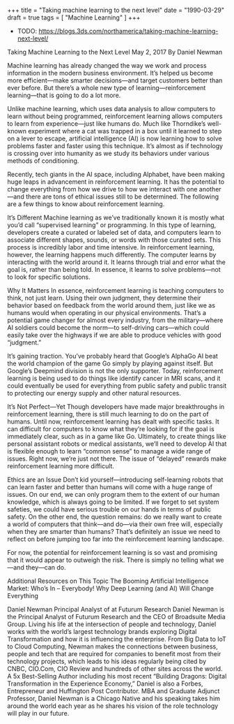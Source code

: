 +++
title = "Taking machine learning to the next level"
date = "1990-03-29"
draft = true
tags = [
    "Machine Learning"
]
+++

- TODO: https://blogs.3ds.com/northamerica/taking-machine-learning-next-level/


Taking Machine Learning to the Next Level May 2, 2017 By Daniel Newman

Machine learning has already changed the way we work and process information in
the modern business environment. It’s helped us become more efficient—make
smarter decisions—and target customers better than ever before. But there’s a
whole new type of learning—reinforcement learning—that is going to do a lot
more.

Unlike machine learning, which uses data analysis to allow computers to learn
without being programmed, reinforcement learning allows computers to learn from
experience—just like humans do. Much like Thorndike’s well-known experiment
where a cat was trapped in a box until it learned to step on a lever to escape,
artificial intelligence (AI) is now learning how to solve problems faster and
faster using this technique. It’s almost as if technology is crossing over into
humanity as we study its behaviors under various methods of conditioning.

Recently, tech giants in the AI space, including Alphabet, have been making huge
leaps in advancement in reinforcement learning. It has the potential to change
everything from how we drive to how we interact with one another—and there are
tons of ethical issues still to be determined. The following are a few things to
know about reinforcement learning.

It’s Different Machine learning as we’ve traditionally known it is mostly what
you’d call “supervised learning” or programming. In this type of learning,
developers create a curated or labeled set of data, and computers learn to
associate different shapes, sounds, or words with those curated sets. This
process is incredibly labor and time intensive. In reinforcement learning,
however, the learning happens much differently. The computer learns by
interacting with the world around it. It learns through trial and error what the
goal is, rather than being told. In essence, it learns to solve problems—not to
look for specific solutions.

Why It Matters In essence, reinforcement learning is teaching computers to
think, not just learn. Using their own judgment, they determine their behavior
based on feedback from the world around them, just like we as humans would when
operating in our physical environments. That’s a potential game changer for
almost every industry, from the military—where AI soldiers could become the
norm—to self-driving cars—which could easily take over the highways if we are
able to produce vehicles with good “judgment.”

It’s gaining traction. You’ve probably heard that Google’s AlphaGo AI beat the
world champion of the game Go simply by playing against itself. But Google’s
Deepmind division is not the only supporter. Today, reinforcement learning is
being used to do things like identify cancer in MRI scans, and it could
eventually be used for everything from public safety and public transit to
protecting our energy supply and other natural resources.

It’s Not Perfect—Yet Though developers have made major breakthroughs in
reinforcement learning, there is still much learning to do on the part of
humans. Until now, reinforcement learning has dealt with specific tasks. It can
difficult for computers to know what they’re looking for if the goal is
immediately clear, such as in a game like Go. Ultimately, to create things like
personal assistant robots or medical assistants, we’ll need to develop AI that
is flexible enough to learn “common sense” to manage a wide range of issues.
Right now, we’re just not there. The issue of “delayed” rewards make
reinforcement learning more difficult.

Ethics are an Issue Don’t kid yourself—introducing self-learning robots that can
learn faster and better than humans will come with a huge range of issues. On
our end, we can only program them to the extent of our human knowledge, which is
always going to be limited. If we forget to set system safeties, we could have
serious trouble on our hands in terms of public safety. On the other end, the
question remains: do we really want to create a world of computers that
think—and do—via their own free will, especially when they are smarter than
humans? That’s definitely an issue we need to reflect on before jumping too far
into the reinforcement learning landscape.

For now, the potential for reinforcement learning is so vast and promising that
it would appear to outweigh the risk. There is simply no telling what we—and
they—can do.

Additional Resources on This Topic The Booming Artificial Intelligence Market:
Who’s In – Everybody! Why Deep Learning (and AI) Will Change Everything

Daniel Newman Principal Analyst of at Futurum Research Daniel Newman is the
Principal Analyst of Futurum Research and the CEO of Broadsuite Media Group.
Living his life at the intersection of people and technology, Daniel works with
the world’s largest technology brands exploring Digital Transformation and how
it is influencing the enterprise. From Big Data to IoT to Cloud Computing,
Newman makes the connections between business, people and tech that are required
for companies to benefit most from their technology projects, which leads to his
ideas regularly being cited by CNBC, CIO.Com, CIO Review and hundreds of other
sites across the world. A 5x Best-Selling Author including his most recent
“Building Dragons: Digital Transformation in the Experience Economy,” Daniel is
also a Forbes, Entrepreneur and Huffington Post Contributor. MBA and Graduate
Adjunct Professor, Daniel Newman is a Chicago Native and his speaking takes him
around the world each year as he shares his vision of the role technology will
play in our future.
